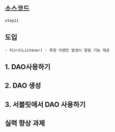 ## 소스코드 
	step11

## 도입 
	- 리스너(Listener) : 특정 이벤트 발생시 알림 기능 제공
	  
## 1. DAO사용하기 
## 2. DAO 생성 
## 3. 서블릿에서 DAO 사용하기 
## 실력 향상 과제 